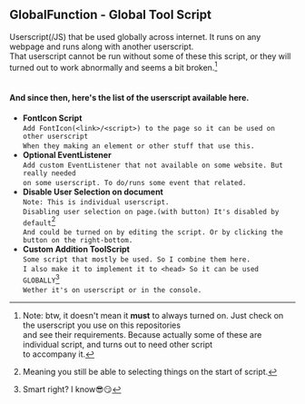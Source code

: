 ## GlobalFunction - Global Tool Script
Userscript(/JS) that be used globally across internet. It runs on any webpage and runs along with another userscript.  
That userscript	cannot be run without some of these this script, or they will turned out to work abnormally and seems a bit broken.[^1]  
<br>

#### And since then, here's the list of the userscript available here.
- **FontIcon Script**  
  `Add FontIcon(<link>/<script>) to the page so it can be used on other userscript`  
	`When they making an element or other stuff that use this.`
- **Optional EventListener**  
	`Add custom EventListener that not available on some website. But really needed`  
	`on some userscript. To do/runs some event that related.`
- **Disable User Selection on document**  
	`Note: This is individual userscript.`  
	`Disabling user selection on page.(with button) It's disabled by default`[^2]  
	`And could be turned on by editing the script. Or by clicking the button on the right-bottom.`
- **Custom Addition ToolScript**  
	`Some script that mostly be used. So I combine them here.`  
	`I also make it to implement it to <head> So it can be used GLOBALLY`[^3]  
	`Wether it's on userscript or in the console.`  
	
	
	
[^1]: Note: btw, it doesn't mean it **must** to always turned on. Just check on the userscript you use on this repositories  
and see their requirements. Because actually some of these are individual script, and turns out to need other script  
to accompany it.
[^2]: Meaning you still be able to selecting things on the start of script.
[^3]: Smart right? I know😎😏
